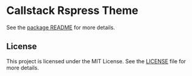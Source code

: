 # Callstack Rspress Theme

See the [package README](./packages/theme/README.md) for more details.

## License

This project is licensed under the MIT License. See the [LICENSE](./LICENSE) file for more details.